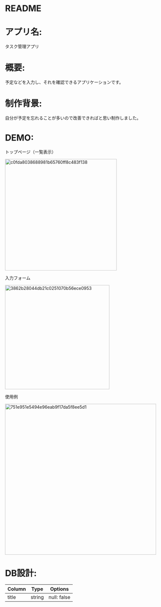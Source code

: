 # README

# アプリ名:

タスク管理アプリ
# 概要:

予定などを入力し、それを確認できるアプリケーションです。
# 制作背景:

自分が予定を忘れることが多いので改善できればと思い制作しました。
# DEMO:

トップページ（一覧表示）

<img width="368" alt="c0fda8038688981b65760ff8c483f138" src="https://user-images.githubusercontent.com/60650659/86476324-42f4ed00-bd81-11ea-9613-a6ccb82b98f4.png">

入力フォーム

<img width="344" alt="3862b28044db21c0251070b56ece0953" src="https://user-images.githubusercontent.com/60650659/86476711-05449400-bd82-11ea-8c74-d6fabc9c8b85.png">

使用例

<img width="498" alt="751e951e5494e96eab9f17da5f8ee5d1" src="https://user-images.githubusercontent.com/60650659/86477916-56ee1e00-bd84-11ea-8285-c1ec0dccc9de.png">

# DB設計:
|Column|Type|Options|
|------|----|-------|
|title|string|null: false|



